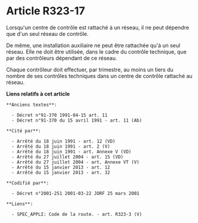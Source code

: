 # Article R323-17

Lorsqu'un centre de contrôle est rattaché à un réseau, il ne peut dépendre que d'un seul réseau de contrôle.

De même, une installation auxiliaire ne peut être rattachée qu'à un seul réseau. Elle ne doit être utilisée, dans le cadre du
contrôle technique, que par des contrôleurs dépendant de ce réseau.

Chaque contrôleur doit effectuer, par trimestre, au moins un tiers du nombre de ses contrôles techniques dans un centre de
contrôle rattaché au réseau.

**Liens relatifs à cet article**

	**Anciens textes**:

	  - Décret n°91-370 1991-04-15 art. 11
	  - Décret n°91-370 du 15 avril 1991 - art. 11 (Ab)

	**Cité par**:

	  - Arrêté du 18 juin 1991 - art. 12 (VD)
	  - Arrêté du 18 juin 1991 - art. 2 (V)
	  - Arrêté du 18 juin 1991 - art. Annexe V (VD)
	  - Arrêté du 27 juillet 2004 - art. 15 (VD)
	  - Arrêté du 27 juillet 2004 - art. Annexe VT (V)
	  - Arrêté du 15 janvier 2013 - art. 12
	  - Arrêté du 15 janvier 2013 - art. 32

	**Codifié par**:

	  - Décret n°2001-251 2001-03-22 JORF 25 mars 2001

	**Liens**:

	  - SPEC_APPLI: Code de la route. - art. R323-3 (V)
